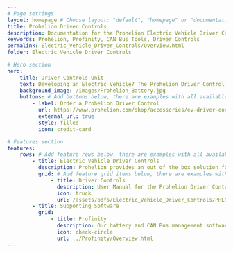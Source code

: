 ```yaml
---
# Page settings
layout: homepage # Choose layout: "default", "homepage" or "documentation-archive"
title: Prohelion Driver Controls
description: Documentation for the Prohelion Electric Vehicle Driver Controls
keywords: Prohelion, Profinity, CAN Bus Tools, Driver Controls
permalink: Electric_Vehicle_Driver_Controls/Overview.html
folder: Electric_Vehicle_Driver_Controls

# Hero section
hero:
    title: Driver Controls Unit
    text: Developing an Electric Vehicle? The Prohelion Driver Controller Unit is designed to give you a head start with an off the shelf control platform to get you driving sooner.
    background_image: /images/Prohelion_Battery.jpg
    buttons: # Add buttons below, there are examples with all available options
        - label: Order a Prohelion Driver Control
          url: https://www.prohelion.com/shop/accessories/ev-driver-controls/
          external_url: true 
          style: filled
          icon: credit-card         

# Features section
features:
    rows: # Add feature rows below, there are examples with all available options
        - title: Electric Vehicle Driver Controls
          description: Prohelion provides an out of the box solution for developing an Electric Vehicle driver control platform
          grid: # Add feature grid items below, there are examples with all available options
              - title: Driver Controls
                description: User Manual for the Prohelion Driver Control Unit
                icon: truck
                url: /assets/pdfs/Electric_Vehicle_Driver_Controls/PHLN86.002v1 EV Driver Controls Users Manual.pdf
        - title: Supporting Software          
          grid:
              - title: Profinity
                description: Our battery and CAN Bus management software solution.
                icon: check-circle
                url: ../Profinity/Overview.html
---
```

